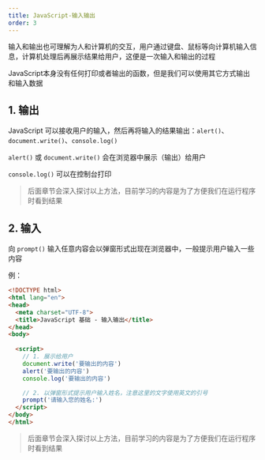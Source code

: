 ```yaml
---
title: JavaScript-输入输出
order: 3
---
```


输入和输出也可理解为人和计算机的交互，用户通过键盘、鼠标等向计算机输入信息，计算机处理后再展示结果给用户，这便是一次输入和输出的过程

JavaScript本身没有任何打印或者输出的函数，但是我们可以使用其它方式输出和输入数据

## 1. 输出

JavaScript 可以接收用户的输入，然后再将输入的结果输出：`alert()`、`document.write()`、`console.log()`

`alert()` 或 `document.write()` 会在浏览器中展示（输出）给用户

`console.log()` 可以在控制台打印

> 后面章节会深入探讨以上方法，目前学习的内容是为了方便我们在运行程序时看到结果

## 2. 输入

向 `prompt()` 输入任意内容会以弹窗形式出现在浏览器中，一般提示用户输入一些内容

例：

```html
<!DOCTYPE html>
<html lang="en">
<head>
  <meta charset="UTF-8">
  <title>JavaScript 基础 - 输入输出</title>
</head>
<body>
  
  <script> 
    // 1. 展示给用户
    document.write('要输出的内容')
    alert('要输出的内容')
    console.log('要输出的内容')

    // 2. 以弹窗形式提示用户输入姓名，注意这里的文字使用英文的引号
    prompt('请输入您的姓名:')
  </script>
</body>
</html>
```

>  后面章节会深入探讨以上方法，目前学习的内容是为了方便我们在运行程序时看到结果
